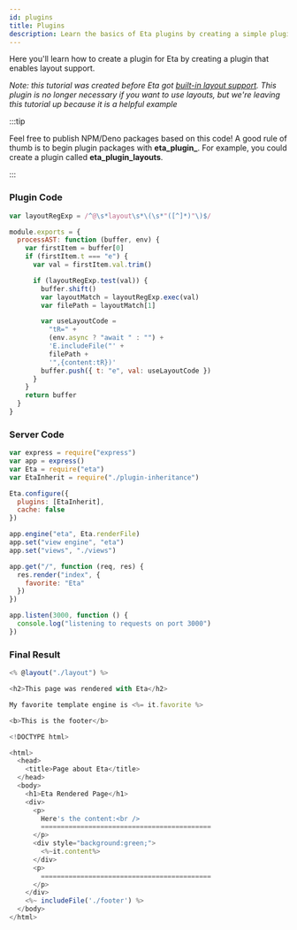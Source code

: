 ```yaml
---
id: plugins
title: Plugins
description: Learn the basics of Eta plugins by creating a simple plugin
---
```


Here you'll learn how to create a plugin for Eta by creating a plugin that enables layout support.

_Note: this tutorial was created before Eta got [built-in layout support](./layouts). This plugin is no longer necessary if you want to use layouts, but we're leaving this tutorial up because it is a helpful example_

:::tip

Feel free to publish NPM/Deno packages based on this code! A good rule of thumb is to begin plugin packages with **eta\_plugin\_**. For example, you could create a plugin called **eta\_plugin\_layouts**.

:::

### Plugin Code

```js title="plugin-inheritance.js"
var layoutRegExp = /^@\s*layout\s*\(\s*"([^]*)"\)$/

module.exports = {
  processAST: function (buffer, env) {
    var firstItem = buffer[0]
    if (firstItem.t === "e") {
      var val = firstItem.val.trim()

      if (layoutRegExp.test(val)) {
        buffer.shift()
        var layoutMatch = layoutRegExp.exec(val)
        var filePath = layoutMatch[1]

        var useLayoutCode =
          "tR=" +
          (env.async ? "await " : "") +
          'E.includeFile("' +
          filePath +
          '",{content:tR})'
        buffer.push({ t: "e", val: useLayoutCode })
      }
    }
    return buffer
  }
}
```

### Server Code

```js title="index.js"
var express = require("express")
var app = express()
var Eta = require("eta")
var EtaInherit = require("./plugin-inheritance")

Eta.configure({
  plugins: [EtaInherit],
  cache: false
})

app.engine("eta", Eta.renderFile)
app.set("view engine", "eta")
app.set("views", "./views")

app.get("/", function (req, res) {
  res.render("index", {
    favorite: "Eta"
  })
})

app.listen(3000, function () {
  console.log("listening to requests on port 3000")
})
```

### Final Result

```js title="views/index.eta"
<% @layout("./layout") %>

<h2>This page was rendered with Eta</h2>

My favorite template engine is <%= it.favorite %>
```

```js title="views/footer.eta"
<b>This is the footer</b>
```

```js title="views/layout.eta"
<!DOCTYPE html>

<html>
  <head>
    <title>Page about Eta</title>
  </head>
  <body>
    <h1>Eta Rendered Page</h1>
    <div>
      <p>
        Here's the content:<br />
        ===========================================
      </p>
      <div style="background:green;">
        <%~it.content%>
      </div>
      <p>
        ===========================================
      </p>
    </div>
    <%~ includeFile('./footer') %>
  </body>
</html>
```
